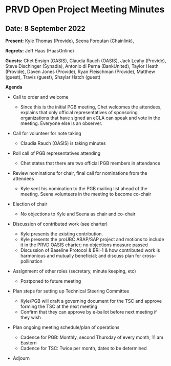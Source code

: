 # PRVD Open Project Meeting Minutes

## Date: 8 September 2022

**Present:** Kyle Thomas (Provide), Seena Foroutan (Chainlink), 

**Regrets:** Jeff Haas (HaasOnline)

**Guests:** Chet Ensign (OASIS), Claudia Rauch (OASIS), Jack Leahy (Provide), Steve Dischinger (Synadia), Antonio di Perna (BankUnited), Taylor Heath (Provide), Daven Jones (Provide), Ryan Fleischman (Provide), Matthew (guest), Travis (guest), Shaylar Hatch (guest)


**Agenda**

* Call to order and welcome
  * Since this is the initial PGB meeting, Chet welcomes the attendees, explains that only official representatives of sponsoring organizations that have signed an eCLA can speak and vote in the meeting. Everyone else is an observer.

* Call for volunteer for note taking
  * Claudia Rauch (OASIS) is taking minutes

* Roll call of PGB representatives attending
  * Chet states that there are two official PGB members in attendance

* Review nominations for chair, final call for nominations from the attendees
  * Kyle sent his nomination to the PGB mailing list ahead of the meeting. Seena volunteers in the meeting to become co-chair

* Election of chair
  * No objections to Kyle and Seena as chair and co-chair

* Discussion of contributed work (see charter)
  * Kyle presents the existing contribution.
  * Kyle presents the proUBC ABAP/SAP project and motions to include it in the PRVD OASIS charter; no objections measure passed
  * Discussion of Baseline Protocol & BRI-1 & how contributed work is harmonious and mutually beneficial; and discuss plan for cross-pollination

* Assignment of other roles (secretary, minute keeping, etc)
  * Postponed to future meeting 

* Plan steps for setting up Technical Steering Committee
  * Kyle/PGB will draft a governing document for the TSC and approve forming the TSC at the next meeting
  * Confirm that they can approve by e-ballot before next meeting if they wish

* Plan ongoing meeting schedule/plan of operations
  * Cadence for PGB: Monthly, second Thursday of every month, 11 am Eastern
  * Cadence for TSC: Twice per month, dates to be determined

* Adjourn
